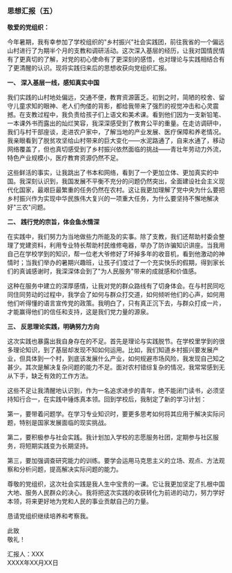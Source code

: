 ### **思想汇报（五）**

**敬爱的党组织：**

今年暑期，我有幸参加了学校组织的"乡村振兴"社会实践团，前往我省的一个偏远山村进行了为期半个月的支教和调研活动。这次深入基层的经历，让我对国情民情有了更真切的了解，对党的初心使命有了更深刻的感悟，也对理论与实践相结合有了更清醒的认识。现将实践归来后的思想收获向党组织汇报。

**一、 深入基层一线，感知真实中国**

我们实践的山村地处偏远，交通不便，教育资源匮乏。初到之时，简陋的校舍、留守儿童求知的眼神、老人们佝偻的背影，都给我带来了强烈的视觉冲击和心灵震撼。在支教过程中，我负责给孩子们上语文和美术课。看到他们因为一支新铅笔、一本课外书而露出的灿烂笑容，我深深感受到了教育公平的重量。在走访调研中，我们与村干部座谈，走进农户家中，了解当地的产业发展、医疗保障和养老情况。我亲眼看到了脱贫攻坚给山村带来的巨大变化——水泥路通了，自来水通了，移动网络覆盖了，但也真切感受到了乡村振兴依然面临的挑战——青壮年劳动力外流，特色产业规模小，医疗教育资源仍然不足。

这些鲜活的事实，让我跳出了书本和网络，看到了一个更加立体、更加真实的中国。我深刻认识到，我国发展不平衡不充分的问题仍然突出，全面建设社会主义现代化国家，最艰巨最繁重的任务仍然在农村。这让我更加理解了党中央为什么要把乡村振兴作为实现中华民族伟大复兴的一项重大任务，为什么要坚持不懈地解决好"三农"问题。

**二、 践行党的宗旨，体会鱼水情深**

在实践中，我们努力为当地做些力所能及的实事。除了支教，我们还帮助村委会整理了党建资料，利用专业特长帮助村民维修电器，举办了防诈骗知识讲座。当我用自己在学校学到的知识，帮一位老大爷修好了坏掉多年的收音机，看到他激动的神情时；当我们举办的暑期兴趣班，让孩子们度过了一个充实快乐的假期，得到家长们的真诚感谢时，我深深体会到了"为人民服务"带来的成就感和价值感。

这种在服务中建立的深厚感情，让我对党的群众路线有了切身体会。在与村民同吃同住同劳动的过程中，我学会了如何与群众打交道，如何倾听他们的心声，如何用他们听得懂的语言宣传党的政策。我明白了，只有真正沉下去，与群众打成一片，才能赢得他们的信任和支持，这是我们党力量的源泉。

**三、 反思理论实践，明确努力方向**

这次实践也暴露出我自身存在的不足。首先是理论与实践脱节。在学校里学到的很多理论知识，到了基层却发现不知如何运用。比如，我们知道乡村振兴要发展产业，但具体到一个村，到底该发展什么产业，如何规避市场风险，我发现自己知之甚少。其次是解决复杂问题的能力不足。面对农村错综复杂的情况，我常常感到无从下手，缺乏有效的工作方法。

这些不足让我清醒地认识到，作为一名追求进步的青年，绝不能闭门读书，必须坚持知行合一，在实践中锤炼真本领。回到学校后，我制定了新的学习计划：

第一，要带着问题学。在学习专业知识时，要更多思考如何将其应用于解决实际问题，特别是国家发展面临的现实挑战。

第二，要积极参与社会实践。我计划加入学校的志愿服务社团，定期参与社区服务，将短期实践变为长期坚持。

第三，要加强调查研究能力的训练。要学会运用马克思主义的立场、观点、方法观察和分析问题，提高解决实际问题的能力。

尊敬的党组织，这次社会实践是我人生中宝贵的一课。它让我更加坚定了扎根中国大地、服务人民群众的决心。我将把这次实践的收获转化为前进的动力，努力学好本领，将来更好地为党和人民的事业贡献自己的力量。

恳请党组织继续培养和考察我。

此致  
敬礼！

汇报人：XXX  
XXXX年XX月XX日